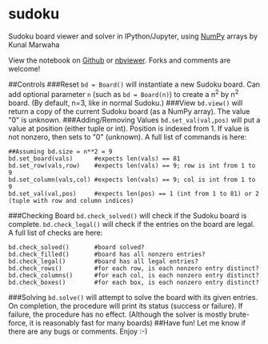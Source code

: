 # sudoku
Sudoku board viewer and solver in IPython/Jupyter, using [NumPy](http://www.numpy.org/) arrays
by Kunal Marwaha

View the notebook on [Github](https://github.com/marwahaha/sudoku/blob/master/solver.ipynb) or [nbviewer](http://nbviewer.ipython.org/github/marwahaha/sudoku/blob/master/solver.ipynb).
Forks and comments are welcome!

##Controls
###Reset
```bd = Board()``` will instantiate a new Sudoku board. Can add optional parameter ```n``` (such as ```bd = Board(n)```) to create a n<sup>2</sup> by n<sup>2</sup> board. (By default, n=3, like in normal Sudoku.)
###View
```bd.view()``` will return a copy of the current Sudoku board (as a NumPy array). The value "0" is unknown.
###Adding/Removing Values
```bd.set_val(val,pos)``` will put a value at position (either tuple or int). Position is indexed from 1. If value is not nonzero, then sets to "0" (unknown). A full list of commands is here:
```
##Assuming bd.size = n**2 = 9
bd.set_board(vals)      #expects len(vals) == 81
bd.set_row(vals,row)    #expects len(vals) == 9; row is int from 1 to 9
bd.set_column(vals,col) #expects len(vals) == 9; col is int from 1 to 9
bd.set_val(val,pos)     #expects len(pos) == 1 (int from 1 to 81) or 2 (tuple with row and column indices)
```
###Checking Board
```bd.check_solved()``` will check if the Sudoku board is complete. ```bd.check_legal()``` will check if the entries on the board are legal. A full list of checks are here:
```
bd.check_solved()       #board solved?
bd.check_filled()       #board has all nonzero entries?
bd.check_legal()        #board has all legal entries?
bd.check_rows()         #for each row, is each nonzero entry distinct?
bd.check_columns()      #for each col, is each nonzero entry distinct?
bd.check_boxes()        #for each box, is each nonzero entry distinct?
```
###Solving
```bd.solve()``` will attempt to solve the board with its given entries. On completion, the procedure will print its status (success or failure). If failure, the procedure has no effect. (Although the solver is mostly brute-force, it is reasonably fast for many boards)
##Have fun!
Let me know if there are any bugs or comments. Enjoy :-)
